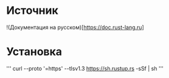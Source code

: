 # Источник
!(Документация на русском)[https://doc.rust-lang.ru]

# Установка
'''
curl --proto '=https' --tlsv1.3 https://sh.rustup.rs -sSf | sh
'''
